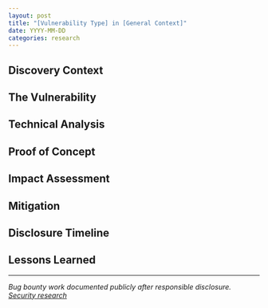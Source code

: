```yaml
---
layout: post
title: "[Vulnerability Type] in [General Context]"
date: YYYY-MM-DD
categories: research
---
```


<!--
VULNERABILITY WRITEUP TEMPLATE
Use for: Bug bounty findings, CTF solutions (after responsible disclosure)
Target length: 800-1200 words
Tone: Technical, detailed, educational
CRITICAL: Only publish after vendor fix + disclosure timeline
-->

## Discovery Context

<!--
How you found this (generic):
- Testing methodology
- What you were looking for
- Initial observation
-->

## The Vulnerability

<!--
What it was (keep generic if needed):
- Vulnerability type (SQLi, XSS, SSRF, etc.)
- Affected component (generic description)
- Attack surface
-->

## Technical Analysis

<!--
How it works:
- Root cause
- Technical details
- Why it's exploitable
-->

## Proof of Concept

<!--
Demonstration (sanitized):
```
Generic PoC steps
```

Impact demonstration
-->

## Impact Assessment

<!--
What an attacker could do:
- Severity (CVSS score if available)
- Attack scenarios
- Real-world risk
-->

## Mitigation

<!--
How to fix:
- Vendor's fix (if disclosed)
- General defensive measures
- Detection methods
-->

## Disclosure Timeline

<!--
Responsible disclosure process:
- Discovery date
- Vendor notification
- Patch release
- Public disclosure
-->

## Lessons Learned

<!--
What this taught you:
- Technique refinement
- Recon methodology
- Similar vulnerabilities to look for
-->

---

*Bug bounty work documented publicly after responsible disclosure. [Security research](https://github.com/kbrickz/research-notes)*
